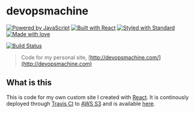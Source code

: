 # devopsmachine

[![Powered by JavaScript](https://img.shields.io/badge/Powered%20by-JavaScript-yellow.svg?longCache=true&style=for-the-badge)](https://developer.mozilla.org/en-US/docs/Web/JavaScript)
[![Built with React](https://img.shields.io/badge/Built%20with-React-blue.svg?longCache=true&style=for-the-badge)](https://reactjs.org/)
[![Styled with Standard](https://img.shields.io/badge/Styled%20With-Standard-brightgreen.svg?longCache=true&style=for-the-badge)](https://standardjs.com)
[![Made with love](https://img.shields.io/badge/made%20with-%E2%9D%A4-red.svg?longCache=true&style=for-the-badge)](http://devopsmachine.com)

[![Build Status](https://img.shields.io/travis/RyanMillerC/devopsmachine.svg?style=for-the-badge)](https://travis-ci.org/RyanMillerC/devopsmachine)

> Code for my personal site, [http://devopsmachine.com/](http://devopsmachine.com)

## What is this

This is code for my own custom site I created with [React](https://github.com/facebook/react). It is continously deployed through [Travis CI](https://travis-ci.org/RyanMillerC/devopsmachine) to [AWS S3](https://aws.amazon.com/s3/) and is available [here](http://devopsmachine.com).


